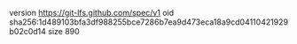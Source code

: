 version https://git-lfs.github.com/spec/v1
oid sha256:1d489103bfa3df988255bce7286b7ea9d473eca18a9cd04110421929b02c0d14
size 890

